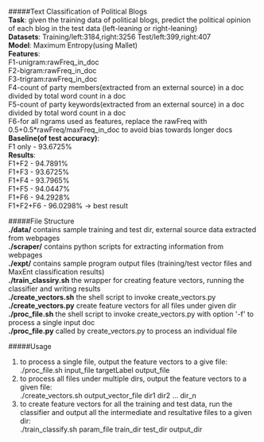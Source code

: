 #####Text Classification of Political Blogs<br />
<b>Task</b>:   given the training data of political blogs, predict the political opinion of each blog in the test data (left-leaning or right-leaning)<br />
<b>Datasets</b>:   Training/left:3184,right:3256   Test/left:399,right:407<br />
<b>Model</b>:   Maximum Entropy(using Mallet)<br />
<b>Features</b>:   
            F1-unigram:rawFreq_in_doc <br />
            F2-bigram:rawFreq_in_doc <br />
            F3-trigram:rawFreq_in_doc<br />
            F4-count of party members(extracted from an external source) in a doc divided by total word count in a doc<br />
            F5-count of party keywords(extracted from an external source) in a doc divided by total word count in a doc<br />
            F6-for all ngrams used as features, replace the rawFreq with 0.5+0.5*rawFreq/maxFreq_in_doc to avoid bias towards longer docs<br />
<b>Baseline(of test accuracy)</b>:       
F1 only - 93.6725%<br />
<b>Results</b>:              
F1+F2   - 94.7891%<br />
F1+F3   - 93.6725%<br />
F1+F4   - 93.7965%<br />
F1+F5   - 94.0447%<br />
F1+F6   - 94.2928%<br />
F1+F2+F6 - 96.0298% -> best result <br />
                
#####File Structure<br />
<b>./data/</b>                contains sample training and test dir, external source data extracted from webpages<br />
<b>./scraper/</b>            contains python scripts for extracting information from webpages<br />
<b>./expt/</b>               contains sample program output files (training/test vector files and MaxEnt classification results)<br />
<b>./train_classiry.sh</b>     the wrapper for creating feature vectors, running the classifier and writing results<br />
<b>./create_vectors.sh</b>           the shell script to invoke create_vectors.py<br />
<b>./create_vectors.py</b>           create feature vectors for all files under given dir<br />
<b>./proc_file.sh</b>                the shell script to invoke create_vectors.py with option '-f' to process a single input doc<br />
<b>./proc_file.py</b>                called by create_vectors.py to process an individual file<br />

#####Usage
1. to process a single file, output the feature vectors to a give file:<br />
  ./proc_file.sh input_file targetLabel output_file<br />
2. to process all files under multiple dirs, output the feature vectors to a given file:<br />
  ./create_vectors.sh output_vector_file dir1 dir2 ... dir_n<br />
3. to create feature vectors for all the training and test data, run the classifier and output all the intermediate and resultative files to a given dir:<br />
  ./train_classify.sh param_file train_dir test_dir output_dir<br />

